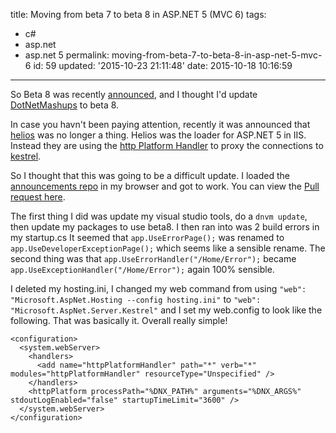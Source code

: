 title: Moving from beta 7 to beta 8 in ASP.NET 5 (MVC 6)
tags:

  - c#
  - asp.net
  - asp.net 5
permalink: moving-from-beta-7-to-beta-8-in-asp-net-5-mvc-6
id: 59
updated: '2015-10-23 21:11:48'
date: 2015-10-18 10:16:59
---

So Beta 8 was recently [announced](http://blogs.msdn.com/b/webdev/archive/2015/10/15/announcing-availability-of-asp-net-5-beta8.aspx), and I thought I'd update [DotNetMashups](http://dotnetmashup.azurewebsites.net) to beta 8.

In case you havn't been paying attention, recently it was announced that [helios](https://github.com/aspnet/Announcements/issues/69) was no longer a thing. Helios was the loader for ASP.NET 5 in IIS. Instead they are using the [http Platform Handler](https://azure.microsoft.com/en-us/blog/announcing-the-release-of-the-httpplatformhandler-module-for-iis-8/) to proxy the connections to [kestrel](https://github.com/aspnet/KestrelHttpServer).

So I thought that this was going to be a difficult update. I loaded the [announcements repo](https://github.com/aspnet/Announcements/milestones/1.0.0-beta8) in my browser and got to work. You can view the [Pull request here](https://github.com/tparnell8/DotNetMashup/pull/8/files).

The first thing I did was update my visual studio tools, do a `dnvm update`, then update my packages to use beta8. I then ran into was 2 build errors in my startup.cs It seemed that `app.UseErrorPage();` was renamed to `app.UseDeveloperExceptionPage();` which seems like a sensible rename. The second thing was that `app.UseErrorHandler("/Home/Error");` became `app.UseExceptionHandler("/Home/Error");` again 100% sensible.

I deleted my hosting.ini, I changed my web command from using `"web": "Microsoft.AspNet.Hosting --config hosting.ini"` to `"web": "Microsoft.AspNet.Server.Kestrel"` and I set my web.config to look like the following. That was basically it. Overall really simple!

```language-markup
<configuration>
  <system.webServer>
    <handlers>
      <add name="httpPlatformHandler" path="*" verb="*" modules="httpPlatformHandler" resourceType="Unspecified" />
    </handlers>
    <httpPlatform processPath="%DNX_PATH%" arguments="%DNX_ARGS%" stdoutLogEnabled="false" startupTimeLimit="3600" />
  </system.webServer>
</configuration>

```
